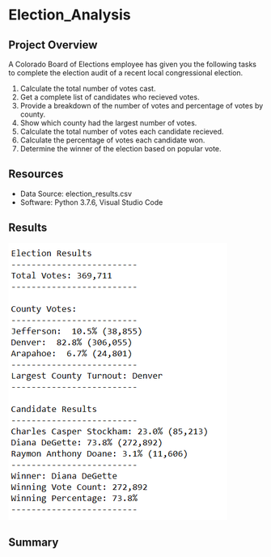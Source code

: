 # Election_Analysis

## Project Overview
A Colorado Board of Elections employee has given you the following tasks to complete the election audit of a recent local congressional election.

1. Calculate the total number of votes cast.
2. Get a complete list of candidates who recieved votes.
3. Provide a breakdown of the number of votes and percentage of votes by county.
4. Show which county had the largest number of votes.
5. Calculate the total number of votes each candidate recieved.
6. Calculate the percentage of votes each candidate won.
7. Determine the winner of the election based on popular vote.

## Resources
- Data Source: election_results.csv
- Software: Python 3.7.6, Visual Studio Code

## Results

![image](https://github.com/jakatz87/Election_Analysis/blob/main/Resources/Results%20Screenshot.png)

## Summary
